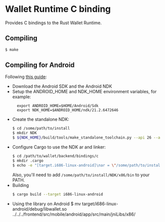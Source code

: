 # Wallet Runtime C binding

Provides C bindings to the Rust Wallet Runtime.

## Compiling
```bash
$ make
```

## Compiling for Android

Following [this guide](https://mozilla.github.io/firefox-browser-architecture/experiments/2017-09-21-rust-on-android.html):

- Download the Android SDK and the Android NDK
- Setup the ANDROID_HOME and NDK_HOME environment variables, for example:
  ```
    export ANDROID_HOME=$HOME/Android/Sdk
    export NDK_HOME=$ANDROID_HOME/ndk/21.2.6472646
  ```
- Create the standalone NDK:
  ```bash
  $ cd /some/path/to/install
  $ mkdir NDK
  $ ${NDK_HOME}/build/tools/make_standalone_toolchain.py --api 26 --arch x86 --install-dir NDK/x86
  ```
- Configure Cargo to use the NDK ar and linker:
  ```bash
  $ cd /path/to/wallet/backend/bindings/c
  $ mkdir .cargo
  $ echo -e "[target.i686-linux-android]\nar = \"/some/path/to/install/NDK/x86/bin/i686-linux-android-ar\"\nlinker = \"/some/path/to/install/NDK/x86/bin/i686-linux-android-clang\"" > .cargo/config
  ```
  Also, you'll need to add `/some/path/to/install/NDK/x86/bin` to your PATH.
- Building
  ```bash
  $ cargo build --target i686-linux-android
  ```
- Using the library on Android
  $ mv target/i686-linux-android/debug/libwallet.so ../../../frontend/src/mobile/android/app/src/main/jniLibs/x86/
